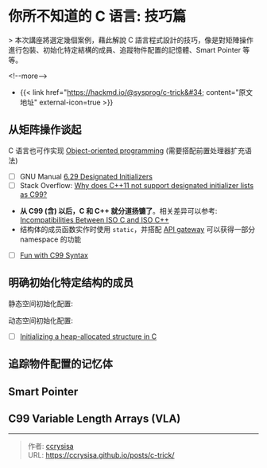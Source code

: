 # 你所不知道的 C 语言: 技巧篇


&gt; 本次講座將選定幾個案例，藉此解說 C 語言程式設計的技巧，像是對矩陣操作進行包裝、初始化特定結構的成員、追蹤物件配置的記憶體、Smart Pointer 等等。

&lt;!--more--&gt;

- {{&lt; link href=&#34;https://hackmd.io/@sysprog/c-trick&#34; content=&#34;原文地址&#34; external-icon=true &gt;}}

## 从矩阵操作谈起

C 语言也可作实现 [Object-oriented programming](https://en.wikipedia.org/wiki/Object-oriented_programming) (需要搭配前置处理器扩充语法)

- [ ] GNU Manual [6.29 Designated Initializers](https://gcc.gnu.org/onlinedocs/gcc/Designated-Inits.html)
- [ ] Stack Overflow: [Why does C&#43;&#43;11 not support designated initializer lists as C99?](https://stackoverflow.com/questions/18731707/why-does-c11-not-support-designated-initializer-lists-as-c99)
- **从 C99 (含) 以后，C 和 C&#43;&#43; 就分道扬镳了**。相关差异可以参考: [Incompatibilities Between ISO C and ISO C&#43;&#43;](http://david.tribble.com/text/cdiffs.htm)
- 结构体的成员函数实作时使用 `static`，并搭配 [API gateway](https://github.com/embedded2016/server-framework/blob/master/async.c#L258) 可以获得一部分 namespace 的功能
- [ ] [Fun with C99 Syntax](https://www.dribin.org/dave/blog/archives/2010/05/15/c99_syntax/)

## 明确初始化特定结构的成员

静态空间初始化配置:

动态空间初始化配置:

- [ ] [Initializing a heap-allocated structure in C](https://tia.mat.br/posts/2015/05/01/initializing_a_heap_allocated_structure_in_c.html)

## 追踪物件配置的记忆体

## Smart Pointer

## C99 Variable Length Arrays (VLA)


---

> 作者: [ccrysisa](https://github.com/ccrysisa)  
> URL: https://ccrysisa.github.io/posts/c-trick/  

